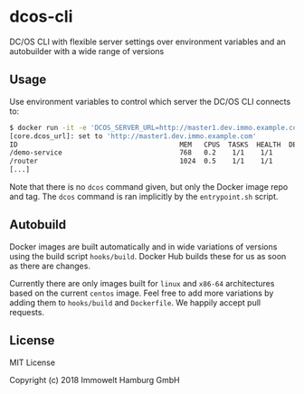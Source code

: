 # dcos-cli

DC/OS CLI with flexible server settings over environment variables and an autobuilder with a wide range of versions

## Usage

Use environment variables to control which server the DC/OS CLI connects to:

```sh
$ docker run -it -e 'DCOS_SERVER_URL=http://master1.dev.immo.example.com' gersilex/dcos-cli:1.9 marathon app list
[core.dcos_url]: set to 'http://master1.dev.immo.example.com'
ID                                        MEM   CPUS  TASKS  HEALTH  DEPLOYMENT  WAITING  CONTAINER  CMD
/demo-service                             768   0.2    1/1    1/1       ---      False      MESOS    None
/router                                   1024  0.5    1/1    1/1       ---      False      MESOS    None
[...]
```

Note that there is no `dcos` command given, but only the Docker image repo and tag. The `dcos` command is ran implicitly by the `entrypoint.sh` script.

## Autobuild

Docker images are built automatically and in wide variations of versions using the build script `hooks/build`. Docker Hub builds these for us as soon as there are changes.

Currently there are only images built for `linux` and `x86-64` architectures based on the current `centos` image. Feel free to add more variations by adding them to `hooks/build` and `Dockerfile`. We happily accept pull requests.

## License

MIT License

Copyright (c) 2018 Immowelt Hamburg GmbH
